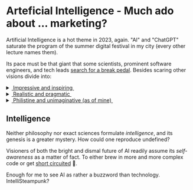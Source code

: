 # Arteficial Intelligence - Much ado about ... marketing?

Artificial Intelligence is a hot theme in 2023, again. 
"AI" and "ChatGPT" saturate the program of the summer digital festival in my city  (every other lecture names them).

Its pace must be that giant that some scientists, prominent software engineers, and tech leads [search for a break pedal](https://futureoflife.org/open-letter/pause-giant-ai-experiments/). Besides scaring other visions divide into:

<details>
<summary><ins>&nbsp;Impressive and inspiring&nbsp;</ins></summary>
&nbsp;

* *Sundar Pichai*, Google CEO:\
AI is the most profound technology humanity is working on today.
* *Jensen Huang*, CEO of NVIDIA:\
Software is eating the world, but AI is going to eat software.
* MkCinsey & Company:\
Generative AI’s impact on productivity could add trillions of dollars [annually]...
* *Emad Mostaque*, Stability AI CEO:\
There will be no (human) programmers in five years.
* *Ray Kurzweil*, inventor and futurist:\
By 2029, computers will have emotional intelligence and be convincing as people.
* [and how without him] *Elon Musk*, xAI startup founder:\
The goal of xAI is to understand the true nature of the universe.

\__________________________________________
</details>

<details>
<summary><ins>&nbsp;Realistic and pragmatic&nbsp;</ins></summary>
&nbsp;

Rare find, not on the first page of the search output but ...

* *Ginni Rometty*, CEO of IBM\
Some people call this artificial intelligence, but the reality is this technology will enhance us. So instead of artificial intelligence, I think we'll augment our intelligence.\
<sup>✋</sup>&nbsp;<sub>Note the keyword *augment* which can apply to abacus, paper thesaurus, or supercomputers in the same context.</sub>

* _Christopher Nolan_, filmmaker, questioned about AI in 2023:\
... the real world is, by definition, infinitely complex. ... And so, any digital simulation or technology that simulates, eventually, it always hits a particular limitation.

* _Michael Atleson_, Attorney, Federal Trade Commission Division, 27/Feb/2023:\
Keep your AI claims in check.

\__________________________________________
</details>

<details>
<summary><ins>&nbsp;Philistine and unimaginative (as of mine)&nbsp;</ins></summary>
&nbsp;

* **AI Lab, ~1700s** (yes, AI)

![Faust vs. homunculus, engraving](../_rsc/_img/Homunculus.engraving.wiki.jpg)

* **Faust Lab, 2020s**

![Illustration of IT and AI](../_rsc/_img/ComputerScience-Intro(learncomputerscienceonline.com).jpg)

*&nbsp;<sub>Images are for illustrative purposes only and belong to the wiki and IMLO</sub>

\__________________________________________
</details>

## Intelligence

Neither philosophy nor exact sciences formulate _intelligence_, and its genesis is a greater mystery. 
How could one reproduce undefined?

Visioners of both the bright and dismal future of AI readily assume its *self-awareness* as a matter of fact. To either brew in more and more complex code or get [short circuited](https://www.imdb.com/title/tt0091949) :cinema:.

Enough for me to see AI as rather a buzzword than technology. IntelliSteampunk?
